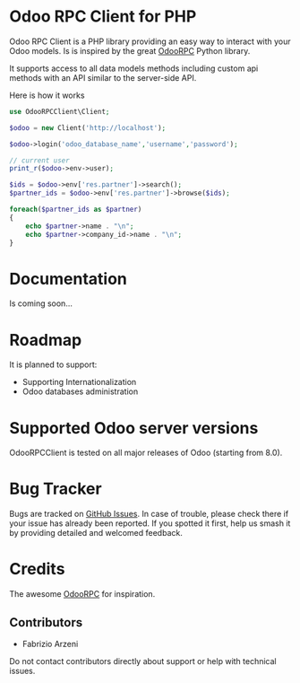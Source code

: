 # Odoo RPC Client for PHP

Odoo RPC Client is a PHP library providing an easy way to interact with your Odoo models. Is is inspired by the great [OdooRPC](https://github.com/OCA/odoorpc) Python library.

It supports access to all data models methods including custom api methods with an API similar to the server-side API.

Here is how it works

```php
use OdooRPCClient\Client;

$odoo = new Client('http://localhost');

$odoo->login('odoo_database_name','username','password');

// current user
print_r($odoo->env->user);

$ids = $odoo->env['res.partner']->search();
$partner_ids = $odoo->env['res.partner']->browse($ids);

foreach($partner_ids as $partner)
{
    echo $partner->name . "\n";
    echo $partner->company_id->name . "\n";
}


```

# Documentation

Is coming soon...

# Roadmap 

It is planned to support:

- Supporting Internationalization
- Odoo databases administration

# Supported Odoo server versions

OdooRPCClient is tested on all major releases of Odoo (starting from 8.0).

# Bug Tracker

Bugs are tracked on [GitHub Issues](https://github.com/metadonors/odoo-rpc-client/issues). In case of trouble, please check there if your issue has already been reported. If you spotted it first, help us smash it by providing detailed and welcomed feedback.

# Credits

The awesome [OdooRPC](https://github.com/OCA/odoorpc) for inspiration.

## Contributors

- Fabrizio Arzeni 

Do not contact contributors directly about support or help with technical issues.


